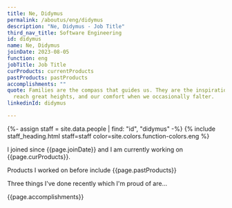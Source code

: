 ```yaml
---
title: Ne, Didymus
permalink: /aboutus/eng/didymus
description: "Ne, Didymus - Job Title"
third_nav_title: Software Engineering
id: didymus
name: Ne, Didymus
joinDate: 2023-08-05
function: eng
jobTitle: Job Title
curProducts: currentProducts
pastProducts: pastProducts
accomplishments: ""
quote: Families are the compass that guides us. They are the inspiration to
  reach great heights, and our comfort when we occasionally falter.
linkedinId: didymus

---
```


{%- assign staff = site.data.people | find: "id", "didymus" -%}
{% include staff_heading.html staff=staff color=site.colors.function-colors.eng %}

<p>I joined since {{page.joinDate}} and I am currently working on {{page.curProducts}}.</p>

<p>Products I worked on before include {{page.pastProducts}}</p>

<p>Three things I've done recently which I'm proud of are...</p>
{{page.accomplishments}}

